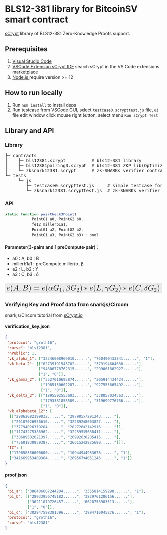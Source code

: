 # BLS12-381 library for BitcoinSV smart contract
[sCrypt](https://github.com/sCrypt-Inc/boilerplate) library of BLS12-381 Zero-Knowledge Proofs support.


## Prerequisites
1. [Visual Studio Code](https://code.visualstudio.com/download)
2. [VSCode Extension sCrypt IDE](https://scrypt-ide.readthedocs.io/en/latest/index.html) search sCrypt in the VS Code extensions marketplace
3. [Node.js ](https://nodejs.org/en/download/) require version >= 12

## How to run locally
1. Run `npm install` to install deps
2. Run testcase from VSCode GUI, select `testcase0.scrypttest.js` file, at file edit window click mouse right button, select menu `Run sCrypt Test`

## Library and API
### Library
<pre>
├─ contracts
│    ├─ bls12381.scrypt          # bls12-381 library
│    ├─ bls12381pairing3.scrypt  # bls12-381 ZKP lib(Optimized 3-pairs)
│    └─ zksnark12381.scrypt      # zk-SNARKs verifier contract example
└─ tests
     └─ js
        ├─ testcase0.scrypttest.js     # simple testcase for quickstart
        └─ zksnark12381.scrypttest.js  # zk-SNARKs verifier API example
</pre>
### API
```js
static function pairCheck3Point(
            PointG1 a0, PointG2 b0,
            fe12 millerb1a1,
            PointG1 a2, PointG2 b2,
            PointG1 a3, PointG2 b3) : bool
```

#### Parameter(3-pairs and 1 preCompute-pair)：
- a0 : A, b0 : B
- millerb1a1 : preCompute miller(α, β)
- a2 : L, b2 : ϒ
- a3 : C, b3 : δ

#### ![formula](https://github.com/walker9296/BLS12-381/blob/main/res/formula.png)

### Verifying Key and Proof data from snarkjs/Circom 
snarkjs/Circom tutorial from [sCrypt.io](https://learn.scrypt.io/zh/courses/Build-a-zkSNARK-based-Battleship-Game-on-Bitcoin-630b1fe6c26857959e13e160/lessons/3/chapters/1)

#### verification_key.json
```json
{
 "protocol": "groth16",
 "curve": "bls12381",
 "nPublic": 1,
 "vk_alpha_1": ["32346008969010......", "760490433841......", "1"],
 "vk_beta_2": [["62735191543702......", "379194604638......"],
               ["94606778762315......", "299061862927......"],
               ["1", "0"]],
 "vk_gamma_2": [["3527010695874......", "305914434424......"],
                ["1985150602287......", "927553665492......"],
                ["1", "0"]],
 "vk_delta_2": [["1895592553603......", "338057034563......"],
                ["1793381858589......", "319699776756......"],
                ["1", "0"]],
 "vk_alphabeta_12": [
  [["29062082199832......", "29798557291243......"],
   ["20107026956616......", "32289268603827......"],
   ["37794026319284......", "20272682142916......"]],
  [["11743275386962......", "32259555688411......"],
   ["30689582621397......", "26992620205415......"],
   ["75601830939387......", "26615242825680......"]]],
 "IC": [
  ["179858356000600......", "10944984983678......", "1"],
  ["341669953409364......", "26956794051246......", "1"]]
}
```
#### proof.json
```json
{
 "pi_a": ["386406607244204......", "3355814159298......", "1"],
 "pi_b": [["28933956745182......", "3829761206156......"],
          ["36211079726457......", "6620758983513......"],
          ["1", "0"]],
 "pi_c": ["302947598381396......", "3994710045276......", "1"],
 "protocol": "groth16",
 "curve": "bls12381"
}
```